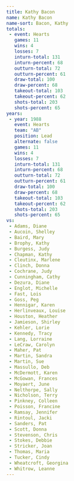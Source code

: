 ```yaml
---
title: Kathy Bacon
name: Kathy Bacon
name-sort: Bacon, Kathy
totals:
 - event: Hearts
   games: 11
   wins: 4
   losses: 7
   inturn-total: 131
   inturn-percent: 68
   outturn-total: 72
   outturn-percent: 61
   draw-total: 100
   draw-percent: 68
   takeout-total: 103
   takeout-percent: 62
   shots-total: 203
   shots-percent: 65
years:
 - year: 1988
   event: Hearts
   team: "AB"
   position: Lead
   alternate: false
   games: 11
   wins: 4
   losses: 7
   inturn-total: 131
   inturn-percent: 68
   outturn-total: 72
   outturn-percent: 61
   draw-total: 100
   draw-percent: 68
   takeout-total: 103
   takeout-percent: 62
   shots-total: 203
   shots-percent: 65
vs:
 - Adams, Diane
 - Aucoin, Shelley
 - Baird, Mary
 - Brophy, Kathy
 - Burgess, Judy
 - Chapman, Kathy
 - Cleutinx, Marlene
 - Clinch, Donna
 - Cochrane, Judy
 - Cunningham, Cathy
 - Dezura, Diane
 - Englot, Michelle
 - Fast, Lois
 - Goss, Peg
 - Hennigar, Karen
 - Herlinveaux, Louise
 - Houston, Heather
 - Jamieson, Shirley
 - Kehler, Lorie
 - Kennedy, Tracy
 - Lang, Lorraine
 - LeCraw, Carolyn
 - Maher, Pat
 - Martin, Sandra
 - Martin, Sue
 - Massullo, Deb
 - McDermott, Karen
 - McGowan, Frances
 - Moyaert, June
 - Nelthorpe, Sally
 - Nicholson, Terry
 - Pinkney, Colleen
 - Poisson, Francine
 - Ramsay, Jennifer
 - Rintoul, Jacki
 - Sanders, Pat
 - Scott, Donna
 - Stevenson, Chris
 - Stokes, Debbie
 - Stricker, Joan
 - Thomas, Maria
 - Tucker, Cindy
 - Wheatcroft, Georgina
 - Whitrow, Leanne
---
```

